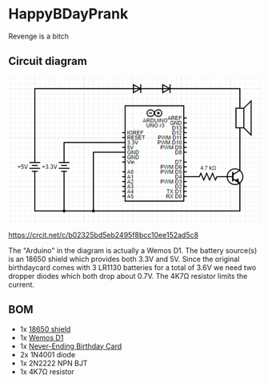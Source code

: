 # HappyBDayPrank
Revenge is a bitch


## Circuit diagram

![Circuit iagram](diagram/diagram.png)

https://crcit.net/c/b02325bd5eb2495f8bcc10ee152ad5c8

The "Arduino" in the diagram is actually a Wemos D1. The battery source(s) is an 18650 shield which provides both 3.3V and 5V. Since the original birthdaycard comes with 3 LR1130 batteries for a total of 3.6V we need two dropper diodes which both drop about 0.7V. The 4K7Ω resistor limits the current.

## BOM

- 1x [18650 shield](https://www.aliexpress.com/item/4001251319520.html)
- 1x [Wemos D1](https://www.aliexpress.com/item/1005001344360716.html)
- 1x [Never-Ending Birthday Card](https://www.coolgift.com/nl/Never-Ending-Birthday-Card)
- 2x 1N4001 diode
- 1x 2N2222 NPN BJT
- 1x 4K7Ω resistor